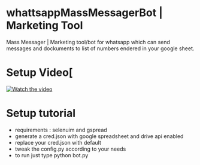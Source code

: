 # whattsappMassMessagerBot | Marketing Tool
Mass Messager | Marketing tool/bot for whatsapp which can send messages and dockuments to list of numbers endered in your google sheet.

# Setup Video[
[![Watch the video](https://i.imgur.com/vKb2F1B.png)]([https://youtu.be/vt5fpE0bzSY](https://www.awesomescreenshot.com/video/10952644?key=b94e3dd7b991f55e5d69880dd6c7fc7c))

# Setup tutorial 
  - requirements : selenuim and gspread
  - generate a cred.json with google spreadsheet and drive api enabled
  - replace your cred.json with default 
  - tweak the config.py according to your needs
  - to run just type python bot.py 
